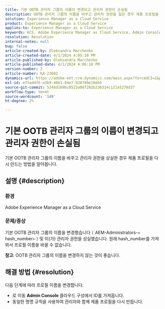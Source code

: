 ```yaml
---
title: 기본 OOTB 관리자 그룹의 이름이 변경되고 관리자 권한이 손실됨
description: OOTB 관리자 그룹의 이름을 바꾸고 관리자 권한을 잃은 경우 제품 프로필을 다시 만드는 방법을 알아봅니다.
solution: Experience Manager as a Cloud Service
product: Experience Manager as a Cloud Service
applies-to: Experience Manager as a Cloud Service
keywords: KCS, Adobe Experience Manager as Cloud Service, Admin Console, 제품 프로필
resolution: Resolution
internal-notes: null
bug: false
article-created-by: Oleksandra Marchenko
article-created-date: 4/1/2024 4:05:10 PM
article-published-by: Oleksandra Marchenko
article-published-date: 4/1/2024 4:06:10 PM
version-number: 2
article-number: KA-23602
dynamics-url: https://adobe-ent.crm.dynamics.com/main.aspx?forceUCI=1&pagetype=entityrecord&etn=knowledgearticle&id=678b349c-41f0-ee11-904c-6045bd006149
exl-id: ef5addf6-a3b9-46b1-84e7-928709e166b5
source-git-commit: 5248d169bc0523a08f202b236314c121a5278d37
workflow-type: tm+mt
source-wordcount: '149'
ht-degree: 2%

---
```


# 기본 OOTB 관리자 그룹의 이름이 변경되고 관리자 권한이 손실됨


기본 OOTB 관리자 그룹의 이름을 바꾸고 관리자 권한을 상실한 경우 제품 프로필을 다시 만드는 방법을 알아봅니다.

## 설명 {#description}


### 환경

Adobe Experience Manager as a Cloud Service

### 문제/증상

기본 OOTB 관리자 그룹의 이름을 변경했습니다 `[` AEM-Administrators-`<` hash_number`>` `]`  및 이(가) 관리자 권한을 상실했습니다. 원래 hash_number를 가져와서 프로필 이름을 바꿀 수 없습니다.



<b>참고</b>: OOTB 관리자 그룹의 이름을 변경하지 않는 것이 좋습니다.


## 해결 방법 {#resolution}


다음 단계에 따라 프로필 이름을 변경합니다.

- 로 이동 <b>Admin Console </b>클라우드 구성에서 ID를 가져옵니다.
- 동일한 명명 규칙을 사용하여 관리자와 함께 제품 프로필을 다시 만듭니다.
